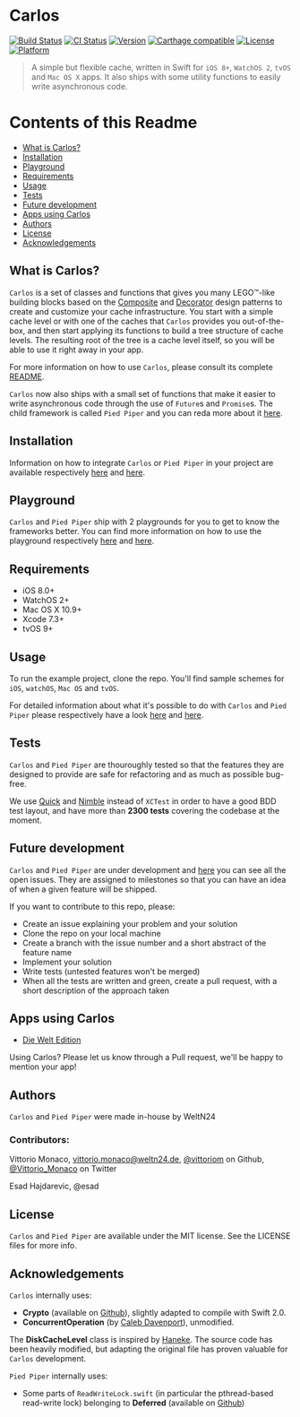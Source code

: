 # Carlos

[![Build Status](https://www.bitrise.io/app/5146ccd8a33bdc42.svg?token=WncwcH_9wvpVKrjDl-lq_A&branch=master)](https://www.bitrise.io/app/5146ccd8a33bdc42)
[![CI Status](http://img.shields.io/travis/WeltN24/Carlos.svg?style=flat)](https://travis-ci.org/WeltN24/Carlos)
[![Version](https://img.shields.io/cocoapods/v/Carlos.svg?style=flat)](http://cocoapods.org/pods/Carlos)
[![Carthage compatible](https://img.shields.io/badge/Carthage-compatible-4BC51D.svg?style=flat)](https://github.com/Carthage/Carthage)
[![License](https://img.shields.io/cocoapods/l/Carlos.svg?style=flat)](http://cocoapods.org/pods/Carlos)
[![Platform](https://img.shields.io/cocoapods/p/Carlos.svg?style=flat)](http://cocoapods.org/pods/Carlos)

> A simple but flexible cache, written in Swift for `iOS 8+`, `WatchOS 2`, `tvOS` and `Mac OS X` apps. It also ships with some utility functions to easily write asynchronous code.

# Contents of this Readme

- [What is Carlos?](#what-is-carlos)
- [Installation](#installation)
- [Playground](#playground)
- [Requirements](#requirements)
- [Usage](#usage)
- [Tests](#tests)
- [Future development](#future-development)
- [Apps using Carlos](#apps-using-carlos)
- [Authors](#authors)
- [License](#license)
- [Acknowledgements](#acknowledgements)

## What is Carlos?

`Carlos` is a set of classes and functions that gives you many LEGO™-like building blocks based on the [Composite](https://en.wikipedia.org/wiki/Composite_pattern) and [Decorator](https://en.wikipedia.org/wiki/Decorator_pattern) design patterns to create and customize your cache infrastructure.
You start with a simple cache level or with one of the caches that `Carlos` provides you out-of-the-box, and then start applying its functions to build a tree structure of cache levels. The resulting root of the tree is a cache level itself, so you will be able to use it right away in your app.

For more information on how to use `Carlos`, please consult its complete [README](https://github.com/WeltN24/Carlos/blob/master/Carlos/README.md).

`Carlos` now also ships with a small set of functions that make it easier to write asynchronous code through the use of `Future`s and `Promise`s. The child framework is called `Pied Piper` and you can reda more about it [here](https://github.com/WeltN24/Carlos/blob/master/Futures/README.md).

## Installation

Information on how to integrate `Carlos` or `Pied Piper` in your project are available respectively [here](https://github.com/WeltN24/Carlos/blob/master/Carlos/README.md#installation) and [here](https://github.com/WeltN24/Carlos/blob/master/Futures/README.md#installation).

## Playground

`Carlos` and `Pied Piper` ship with 2 playgrounds for you to get to know the frameworks better. 
You can find more information on how to use the playground respectively [here](https://github.com/WeltN24/Carlos/blob/master/Carlos/README.md#playground) and [here](https://github.com/WeltN24/Carlos/blob/master/Futures/README.md#playground).

## Requirements

- iOS 8.0+
- WatchOS 2+
- Mac OS X 10.9+
- Xcode 7.3+
- tvOS 9+

## Usage

To run the example project, clone the repo. You'll find sample schemes for `iOS`, `watchOS`, `Mac OS` and `tvOS`.

For detailed information about what it's possible to do with `Carlos` and `Pied Piper` please respectively have a look [here](https://github.com/WeltN24/Carlos/blob/master/Carlos/README.md#usage) and [here](https://github.com/WeltN24/Carlos/blob/master/Futures/README.md#usage).

## Tests

`Carlos` and `Pied Piper` are thouroughly tested so that the features they are designed to provide are safe for refactoring and as much as possible bug-free. 

We use [Quick](https://github.com/Quick/Quick) and [Nimble](https://github.com/Quick/Nimble) instead of `XCTest` in order to have a good BDD test layout, and have more than **2300 tests** covering the codebase at the moment.

## Future development

`Carlos` and `Pied Piper` are under development and [here](https://github.com/WeltN24/Carlos/issues) you can see all the open issues. They are assigned to milestones so that you can have an idea of when a given feature will be shipped.

If you want to contribute to this repo, please:

- Create an issue explaining your problem and your solution
- Clone the repo on your local machine
- Create a branch with the issue number and a short abstract of the feature name
- Implement your solution
- Write tests (untested features won't be merged)
- When all the tests are written and green, create a pull request, with a short description of the approach taken

## Apps using Carlos

- [Die Welt Edition](https://itunes.apple.com/de/app/welt-edition-digitale-zeitung/id372746348?mt=8)

Using Carlos? Please let us know through a Pull request, we'll be happy to mention your app!

## Authors

`Carlos` and `Pied Piper` were made in-house by WeltN24

### Contributors:

Vittorio Monaco, [vittorio.monaco@weltn24.de](mailto:vittorio.monaco@weltn24.de), [@vittoriom](https://github.com/vittoriom) on Github, [@Vittorio_Monaco](https://twitter.com/Vittorio_Monaco) on Twitter

Esad Hajdarevic, @esad

## License

`Carlos` and `Pied Piper` are available under the MIT license. See the LICENSE files for more info.

## Acknowledgements

`Carlos` internally uses:

- **Crypto** (available on [Github](https://github.com/krzyzanowskim/CryptoSwift)), slightly adapted to compile with Swift 2.0.
- **ConcurrentOperation** (by [Caleb Davenport](https://github.com/calebd)), unmodified.

The **DiskCacheLevel** class is inspired by [Haneke](https://github.com/Haneke/HanekeSwift). The source code has been heavily modified, but adapting the original file has proven valuable for `Carlos` development.

`Pied Piper` internally uses:

- Some parts of `ReadWriteLock.swift` (in particular the pthread-based read-write lock) belonging to **Deferred** (available on [Github](https://github.com/bignerdranch/Deferred))